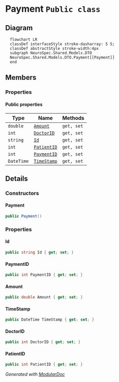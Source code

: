 # Payment `Public class`

## Diagram
```mermaid
  flowchart LR
  classDef interfaceStyle stroke-dasharray: 5 5;
  classDef abstractStyle stroke-width:4px
  subgraph NeuroSpec.Shared.Models.DTO
  NeuroSpec.Shared.Models.DTO.Payment[[Payment]]
  end
```

## Members
### Properties
#### Public  properties
| Type | Name | Methods |
| --- | --- | --- |
| `double` | [`Amount`](#amount) | `get, set` |
| `int` | [`DoctorID`](#doctorid) | `get, set` |
| `string` | [`Id`](#id) | `get, set` |
| `int` | [`PatientID`](#patientid) | `get, set` |
| `int` | [`PaymentID`](#paymentid) | `get, set` |
| `DateTime` | [`TimeStamp`](#timestamp) | `get, set` |

## Details
### Constructors
#### Payment
```csharp
public Payment()
```

### Properties
#### Id
```csharp
public string Id { get; set; }
```

#### PaymentID
```csharp
public int PaymentID { get; set; }
```

#### Amount
```csharp
public double Amount { get; set; }
```

#### TimeStamp
```csharp
public DateTime TimeStamp { get; set; }
```

#### DoctorID
```csharp
public int DoctorID { get; set; }
```

#### PatientID
```csharp
public int PatientID { get; set; }
```

*Generated with* [*ModularDoc*](https://github.com/hailstorm75/ModularDoc)
